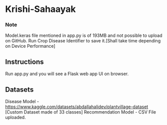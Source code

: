 # Krishi-Sahaayak

### Note
Model.keras file mentioned in app.py is of 193MB and not possible to upload on GitHub.
Run Crop Disease Identifier to save it.[Shall take time depending on Device Performance]

## Instructions
Run app.py and you will see a Flask web app UI on browser.

## Datasets
Disease Model - https://www.kaggle.com/datasets/abdallahalidev/plantvillage-dataset [Custom Dataset made of 33 classes]
Recommendation Model - CSV File uploaded.

